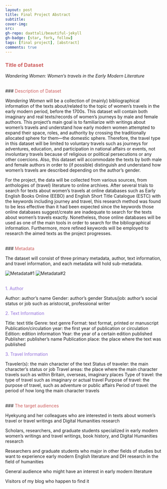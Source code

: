 ```yaml
---
layout: post
title: Final Project Abstract
subtitle:
cover-img:
src:
gh-repo: daattali/beautiful-jekyll
gh-badge: [star, fork, follow]
tags: [final project], [abstract]
comments: true
---
```


### <span style="color: indianred;">Title of Dataset</span>

*Wandering Women: Women’s travels in the Early Modern Literature*

</br>
### <span style="color: indianred;">Description of Dataset</span>

*Wandering Women* will be a collection of (mainly) bibliographical information of the texts about/related to the topic of women’s travels in the early modern period, before the 1700s. This dataset will contain both imaginary and real texts/records of women’s journeys by male and female authors. This project’s main goal is to familiarize with writings about women’s travels and understand how early modern women attempted to expand their space, roles, and authority by crossing the traditionally allocated sphere for them—the domestic sphere. Therefore, the travel type in this dataset will be limited to voluntary travels such as journeys for adventures, education, and participation in national affairs or events, not involuntary travels because of religious or political persecutions or any other coercions. Also, this dataset will accommodate the texts by both male and female authors in order to (if possible) distinguish and understand how women’s travels are described depending on the author’s gender.

For the project, the data will be collected from various sources, from anthologies of (travel) literature to online archives. After several trials to search for texts about women’s travels at online databases such as Early English Books Online (EEBO) and English Short Title Catalogue (ESTC) with the keywords including journey and travel, this research method was found to be less effective than it had been expected since the keywords those online databases suggest/create are inadequate to search for the texts about women’s travels exactly. Nonetheless, those online databases will be used as one of the main tools in order to search for the bibliographical information. Furthermore, more refined keywords will be employed to research the aimed texts as the project progresses.

</br>
### <span style="color: indianred;">Metadata</span>

The dataset will consist of three primary metadata, author, text information, and travel information, and each metadata will hold sub-metadata.

![Metadata#1](WWscreenshot#1.png)
![Metadata#2](WWscreenshot#2.png)

</br>
<span style="color: mediumpurple;">1. Author</span>

Author: author’s name
Gender: author’s gender
Status/job: author’s social status or job such as aristocrat, professional writer

<span style="color: mediumpurple;">2. Text Information</span>

Title: text title
Genre: text genre
Format: text format, printed or manuscript
Publication/circulation year: the first year of publication or circulation
Edition: edition information
Year: the year of a certain edition published
Publisher: publisher’s name
Publication place: the place where the text was published

<span style="color: mediumpurple;">3. Travel Information</span>

Traveler(s): the main character of the text
Status of traveler: the main character’s status or job
Travel areas: the place where the main character travels such as within Britain, overseas, imaginary places
Type of travel: the type of travel such as imaginary or actual travel
Purpose of travel: the purpose of travel, such as adventure or public affairs
Period of travel: the period of how long the main character travels

</br>
### <span style="color: indianred;">The target audiences</span>

Hyekyung and her colleagues who are interested in texts about women’s travel or travel writings and Digital Humanities research

Scholars, researchers, and graduate students specialized in early modern women’s writings and travel writings, book history, and Digital Humanities research

Researchers and graduate students who major in other fields of studies but want to experience early modern English literature and DH research in the field of humanities

General audience who might have an interest in early modern literature

Visitors of my blog who happen to find it

</br>
